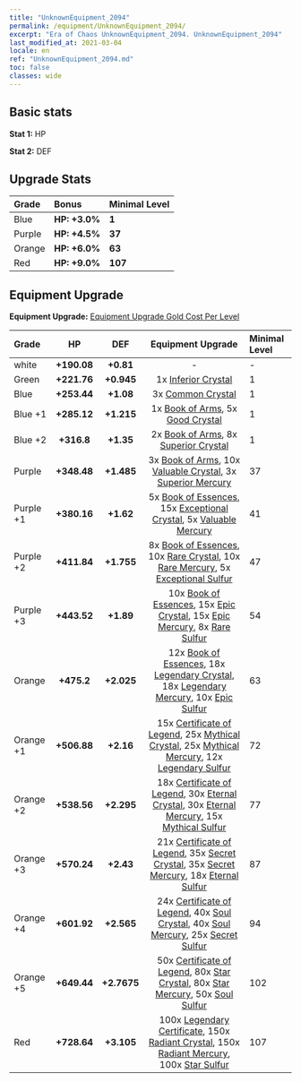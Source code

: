 ```yaml
---
title: "UnknownEquipment_2094"
permalink: /equipment/UnknownEquipment_2094/
excerpt: "Era of Chaos UnknownEquipment_2094. UnknownEquipment_2094"
last_modified_at: 2021-03-04
locale: en
ref: "UnknownEquipment_2094.md"
toc: false
classes: wide
---
```


## Basic stats
 **Stat 1:** HP

 **Stat 2:** DEF

## Upgrade Stats

  |     Grade    |   Bonus | Minimal Level | 
  |:-------------|:--------|:--------------| 
  | Blue | **HP: +3.0%** | **1** | 
  | Purple | **HP: +4.5%** | **37** | 
  | Orange | **HP: +6.0%** | **63** | 
  | Red | **HP: +9.0%** | **107** | 


## Equipment Upgrade
 **Equipment Upgrade:** [Equipment Upgrade Gold Cost Per Level](/equipment/EquipmentUpgradeCostPerLevel/) 

  |          Grade      | HP | DEF | Equipment Upgrade | Minimal Level |
  |:--------------------|:---------:|:---------:|:----------------:|:--------------|
  | white | **+190.08** | **+0.81** | - | - |
  | Green | **+221.76** | **+0.945** | 1x [Inferior Crystal](/Items/mat_45/) | 1 |
  | Blue | **+253.44** | **+1.08** | 3x [Common Crystal](/Items/mat_85/) | 1 |
  | Blue +1 | **+285.12** | **+1.215** | 1x [Book of Arms](/Items/mat_32/), 5x [Good Crystal](/Items/mat_16/) | 1 |
  | Blue +2 | **+316.8** | **+1.35** | 2x [Book of Arms](/Items/mat_71/), 8x [Superior Crystal](/Items/mat_56/) | 1 |
  | Purple | **+348.48** | **+1.485** | 3x [Book of Arms](/Items/mat_6/), 10x [Valuable Crystal](/Items/mat_95/), 3x [Superior Mercury](/Items/mat_15/) | 37 |
  | Purple +1 | **+380.16** | **+1.62** | 5x [Book of Essences](/Items/mat_44/), 15x [Exceptional Crystal](/Items/mat_33/), 5x [Valuable Mercury](/Items/mat_58/) | 41 |
  | Purple +2 | **+411.84** | **+1.755** | 8x [Book of Essences](/Items/mat_84/), 10x [Rare Crystal](/Items/mat_68/), 10x [Rare Mercury](/Items/mat_29/), 5x [Exceptional Sulfur](/Items/mat_1/) | 47 |
  | Purple +3 | **+443.52** | **+1.89** | 10x [Book of Essences](/Items/mat_20/), 15x [Epic Crystal](/Items/mat_5/), 15x [Epic Mercury](/Items/mat_70/), 8x [Rare Sulfur](/Items/mat_46/) | 54 |
  | Orange | **+475.2** | **+2.025** | 12x [Book of Essences](/Items/mat_60/), 18x [Legendary Crystal](/Items/mat_48/), 18x [Legendary Mercury](/Items/mat_3/), 10x [Epic Sulfur](/Items/mat_83/) | 63 |
  | Orange +1 | **+506.88** | **+2.16** | 15x [Certificate of Legend](/Items/mat_96/), 25x [Mythical Crystal](/Items/mat_61/), 25x [Mythical Mercury](/Items/mat_50/), 12x [Legendary Sulfur](/Items/mat_18/) | 72 |
  | Orange +2 | **+538.56** | **+2.295** | 18x [Certificate of Legend](/Items/mat_25/), 30x [Eternal Crystal](/Items/mat_19/), 30x [Eternal Mercury](/Items/mat_62/), 15x [Mythical Sulfur](/Items/mat_35/) | 77 |
  | Orange +3 | **+570.24** | **+2.43** | 21x [Certificate of Legend](/Items/mat_38/), 35x [Secret Crystal](/Items/mat_51/), 35x [Secret Mercury](/Items/mat_22/), 18x [Eternal Sulfur](/Items/mat_97/) | 87 |
  | Orange +4 | **+601.92** | **+2.565** | 24x [Certificate of Legend](/Items/mat_100/), 40x [Soul Crystal](/Items/mat_64/), 40x [Soul Mercury](/Items/mat_34/), 25x [Secret Sulfur](/Items/mat_7/) | 94 |
  | Orange +5 | **+649.44** | **+2.7675** | 50x [Certificate of Legend](/Items/mat_11/), 80x [Star Crystal](/Items/mat_26/), 80x [Star Mercury](/Items/mat_98/), 50x [Soul Sulfur](/Items/mat_73/) | 102 |
  | Red | **+728.64** | **+3.105** | 100x [Legendary Certificate](/Items/mat_76/), 150x [Radiant Crystal](/Items/mat_37/), 150x [Radiant Mercury](/Items/mat_24/), 100x [Star Sulfur](/Items/mat_101/) | 107 |

